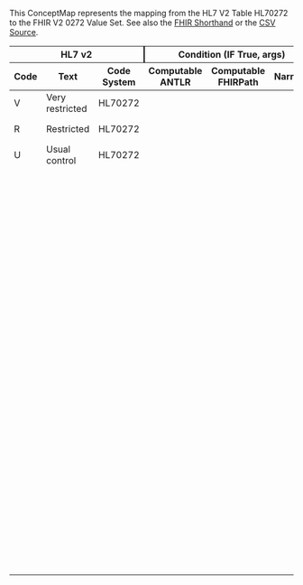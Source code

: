 
This ConceptMap represents the mapping from the HL7 V2 Table HL70272 to the FHIR V2 0272 Value Set. See also the <a href='https://github.com/HL7/v2-to-fhir/blob/master/input/fsh/Table HL70272 to V2 0272.fsh'>FHIR Shorthand</a> or the <a href='https://github.com/HL7/v2-to-fhir/blob/master/mappings/codesystems/HL7 Concept Map_ DocumentConfidentialityStatus - Sheet1.csv'>CSV Source</a>.
<table class='grid'><thead>
<tr><th colspan='3' style='border-right: 2px solid black;'>HL7 v2</th><th colspan='3' style='border-right: 2px solid black;'>Condition (IF True, args)</th><th colspan='4'>HL7 FHIR</th><th rowspan='2'>Comments</th></tr>
<tr><th>Code</th><th>Text</th><th>Code System</th><th>Computable ANTLR</th><th>Computable FHIRPath</th><th>Narrative</th><th>Code</th><th>Proposed Extension</th><th>Display</th><th>Code System</th></tr></thead>
<tbody>
<tr><td>V</td><td>Very restricted</td><td style='border-right: 2px'>HL70272</td><td style='border-right: 2px'></td><td style='border-right: 2px'></td><td style='border-right: 2px'></td><td>V</td><td style='border-right: 2px'></td><td>Very restricted</td><td><a href='https://hl7.org/fhir/R4/v2/0272/index.html'>http://terminology.hl7.org/CodeSystem/v2-0272</a></td><td style='border-right: 2px'></td></tr>
<tr><td>R</td><td>Restricted</td><td style='border-right: 2px'>HL70272</td><td style='border-right: 2px'></td><td style='border-right: 2px'></td><td style='border-right: 2px'></td><td>R</td><td style='border-right: 2px'></td><td>restricted</td><td><a href='https://hl7.org/fhir/R4/v3/ActCode/cs.html'>http://terminology.hl7.org/CodeSystem/v3-ActCode</a></td><td style='border-right: 2px'></td></tr>
<tr><td>U</td><td>Usual control</td><td style='border-right: 2px'>HL70272</td><td style='border-right: 2px'></td><td style='border-right: 2px'></td><td style='border-right: 2px'></td><td>U</td><td style='border-right: 2px'></td><td>Usual control</td><td><a href='https://hl7.org/fhir/R4/v2/0272/index.html'>http://terminology.hl7.org/CodeSystem/v2-0272</a></td><td style='border-right: 2px'></td></tr>
<tr><td style='border-right: 2px'></td><td style='border-right: 2px'></td><td style='border-right: 2px'></td><td style='border-right: 2px'></td><td style='border-right: 2px'></td><td style='border-right: 2px'></td><td>N</td><td style='border-right: 2px'></td><td>normal</td><td><a href='https://hl7.org/fhir/R4/v3/ActCode/cs.html'>http://terminology.hl7.org/CodeSystem/v3-ActCode</a></td><td style='border-right: 2px'></td></tr>
<tr><td style='border-right: 2px'></td><td style='border-right: 2px'></td><td style='border-right: 2px'></td><td style='border-right: 2px'></td><td style='border-right: 2px'></td><td style='border-right: 2px'></td><td>ETH</td><td style='border-right: 2px'></td><td>substance abuse information sensitivity</td><td><a href='https://hl7.org/fhir/R4/v3/ActCode/cs.html'>http://terminology.hl7.org/CodeSystem/v3-ActCode</a></td><td style='border-right: 2px'></td></tr>
<tr><td style='border-right: 2px'></td><td style='border-right: 2px'></td><td style='border-right: 2px'></td><td style='border-right: 2px'></td><td style='border-right: 2px'></td><td style='border-right: 2px'></td><td>PSY</td><td style='border-right: 2px'></td><td>psychiatry disorder information sensitivity</td><td><a href='https://hl7.org/fhir/R4/v3/ActCode/cs.html'>http://terminology.hl7.org/CodeSystem/v3-ActCode</a></td><td style='border-right: 2px'></td></tr>
<tr><td style='border-right: 2px'></td><td style='border-right: 2px'></td><td style='border-right: 2px'></td><td style='border-right: 2px'></td><td style='border-right: 2px'></td><td style='border-right: 2px'></td><td>STD</td><td style='border-right: 2px'></td><td>sexually transmitted disease information sensitivity</td><td><a href='https://hl7.org/fhir/R4/v3/ActCode/cs.html'>http://terminology.hl7.org/CodeSystem/v3-ActCode</a></td><td style='border-right: 2px'></td></tr>
<tr><td style='border-right: 2px'></td><td style='border-right: 2px'></td><td style='border-right: 2px'></td><td style='border-right: 2px'></td><td style='border-right: 2px'></td><td style='border-right: 2px'></td><td>TREAT</td><td style='border-right: 2px'></td><td>treatment</td><td><a href='https://hl7.org/fhir/R4/v3/ActCode/cs.html'>http://terminology.hl7.org/CodeSystem/v3-ActCode</a></td><td style='border-right: 2px'></td></tr>
<tr><td style='border-right: 2px'></td><td style='border-right: 2px'></td><td style='border-right: 2px'></td><td style='border-right: 2px'></td><td style='border-right: 2px'></td><td style='border-right: 2px'></td><td>HPAYMT</td><td style='border-right: 2px'></td><td>healthcare payment</td><td><a href='https://hl7.org/fhir/R4/v3/ActCode/cs.html'>http://terminology.hl7.org/CodeSystem/v3-ActCode</a></td><td style='border-right: 2px'></td></tr>
<tr><td style='border-right: 2px'></td><td style='border-right: 2px'></td><td style='border-right: 2px'></td><td style='border-right: 2px'></td><td style='border-right: 2px'></td><td style='border-right: 2px'></td><td>ETREAT</td><td style='border-right: 2px'></td><td>Emergency Treatment</td><td><a href='https://hl7.org/fhir/R4/v3/ActCode/cs.html'>http://terminology.hl7.org/CodeSystem/v3-ActCode</a></td><td style='border-right: 2px'></td></tr>
<tr><td style='border-right: 2px'></td><td style='border-right: 2px'></td><td style='border-right: 2px'></td><td style='border-right: 2px'></td><td style='border-right: 2px'></td><td style='border-right: 2px'></td><td>NOAUTH</td><td style='border-right: 2px'></td><td>no disclosure without subject authorization</td><td><a href='https://hl7.org/fhir/R4/v3/ActCode/cs.html'>http://terminology.hl7.org/CodeSystem/v3-ActCode</a></td><td style='border-right: 2px'></td></tr>
<tr><td style='border-right: 2px'></td><td style='border-right: 2px'></td><td style='border-right: 2px'></td><td style='border-right: 2px'></td><td style='border-right: 2px'></td><td style='border-right: 2px'></td><td>DELAU</td><td style='border-right: 2px'></td><td>delete after use</td><td><a href='https://hl7.org/fhir/R4/v3/ActCode/cs.html'>http://terminology.hl7.org/CodeSystem/v3-ActCode</a></td><td style='border-right: 2px'></td></tr>
<tr><td style='border-right: 2px'></td><td style='border-right: 2px'></td><td style='border-right: 2px'></td><td style='border-right: 2px'></td><td style='border-right: 2px'></td><td style='border-right: 2px'></td><td>NORDSCLCD</td><td style='border-right: 2px'></td><td>no redisclosure without consent directive</td><td><a href='https://hl7.org/fhir/R4/v3/ActCode/cs.html'>http://terminology.hl7.org/CodeSystem/v3-ActCode</a></td><td style='border-right: 2px'></td></tr>
</tbody></table>
